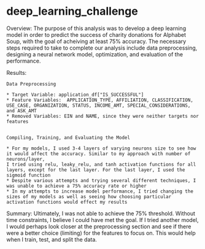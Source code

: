 # deep_learning_challenge

Overview: The purpose of this analysis was to develop a deep learning model in order to predict the success of charity donations for Alphabet Soup, with the goal of acheiving at least 75% accuracy. The necessary steps required to take to complete our analysis include data preprocessing, designing a neural network model, optimization, and evaluation of the performance.

Results:

    Data Preprocessing
    
    * Target Variable: application_df["IS_SUCCESSFUL"]
    * Feature Variables:  APPLICATION_TYPE, AFFILIATION, CLASSIFICATION, USE_CASE, ORGANIZATION, STATUS, INCOME_AMT, SPECIAL_CONSIDERATIONS, and ASK_AMT
    * Removed Variables: EIN and NAME, since they were neither targets nor features


    Compiling, Training, and Evaluating the Model

    * For my models, I used 3-4 layers of varying neurons size to see how it would affect the accuracy. Similar to my approach with number of neurons/layer, 
    I tried using relu, leaky_relu, and tanh activation functions for all layers, except for the last layer. For the last layer, I used the sigmoid function
    * Despite various attempts and trying several different techniques, I was unable to achieve a 75% accuracy rate or higher
    * In my attempts to increase model performance, I tried changing the sizes of my models as well as seeing how choosing particular activation functions would effect my results

Summary: Ultimately, I was not able to achieve the 75% threshold. Without time constraints, I believe I could have met the goal. If I tried another model, I would perhaps look closer at the preprocessing section and see if there were a better choice (limiting) for the features to focus on. This would help when I train, test, and split the data.
